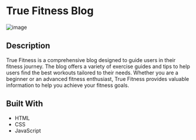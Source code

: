 # True Fitness Blog

![image](https://github.com/Kiretwo/ProjectExam1/assets/142889041/4020d8da-c6b8-450e-bab4-c5612fd1da5d)



## Description

True Fitness is a comprehensive blog designed to guide users in their fitness journey. The blog offers a variety of exercise guides and tips to help users find the best workouts tailored to their needs. Whether you are a beginner or an advanced fitness enthusiast, True Fitness provides valuable information to help you achieve your fitness goals.

## Built With

- HTML
- CSS
- JavaScript


